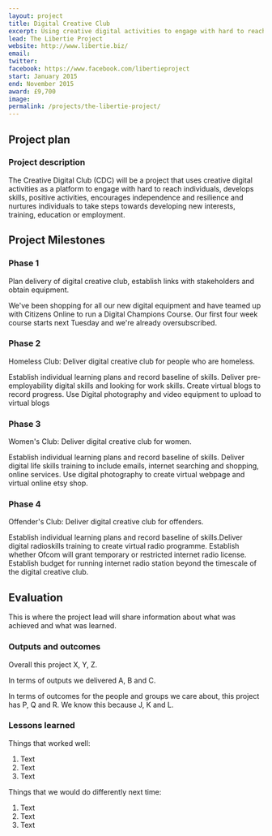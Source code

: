```yaml
---
layout: project
title: Digital Creative Club
excerpt: Using creative digital activities to engage with hard to reach individuals.
lead: The Libertie Project
website: http://www.libertie.biz/ 
email: 
twitter: 
facebook: https://www.facebook.com/libertieproject 
start: January 2015
end: November 2015
award: £9,700
image:
permalink: /projects/the-libertie-project/ 
---
```


## Project plan

### Project description

The Creative Digital Club (CDC) will be a project that uses creative digital activities as a platform to engage with hard to reach individuals, develops skills, positive activities, encourages independence and resilience and nurtures individuals to take steps towards developing new interests, training, education or employment.



## Project Milestones

### Phase 1

Plan delivery of digital creative club, establish links with stakeholders and obtain equipment.

We've been shopping for all our new digital equipment and have teamed up with Citizens Online to run a Digital Champions Course. Our first four week course starts next Tuesday and we're already oversubscribed.

### Phase 2

Homeless Club: Deliver digital creative club for people who are homeless.

Establish individual learning plans and record baseline of skills. Deliver pre-employability digital skills and looking for work skills. Create virtual blogs to record progress. Use Digital photography and video equipment to upload to virtual blogs

### Phase 3

Women's Club: Deliver digital creative club for women.

Establish individual learning plans and record baseline of skills. Deliver digital life skills training to include emails, internet searching and shopping, online services. Use digital photography to create virtual webpage and virtual online etsy shop. 

### Phase 4

Offender's Club: Deliver digital creative club for offenders.

Establish individual learning plans and record baseline of skills.Deliver digital radioskills training to create virtual radio programme. Establish whether Ofcom will grant temporary or restricted internet radio license. Establish budget for running internet radio station beyond the timescale of the digital creative club.



## Evaluation

This is where the project lead will share information about what was achieved and what was learned.

### Outputs and outcomes

Overall this project X, Y, Z.

In terms of outputs we delivered A, B and C.

In terms of outcomes for the people and groups we care about, this project has P, Q and R. We know this because J, K and L.

### Lessons learned

Things that worked well:

1. Text
2. Text
3. Text

Things that we would do differently next time:

1. Text
2. Text
3. Text
